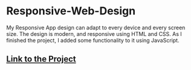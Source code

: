# Responsive-Web-Design
My Responsive App design can adapt to every device and every screen size. The design is modern, and responsive using HTML and CSS. As I finished the project, I added some functionality to it using JavaScript.

[Link to the Project](https://responsive-web-design.johnnyt001.repl.co/)
 ---
